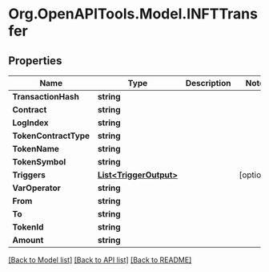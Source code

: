 # Org.OpenAPITools.Model.INFTTransfer

## Properties

Name | Type | Description | Notes
------------ | ------------- | ------------- | -------------
**TransactionHash** | **string** |  | 
**Contract** | **string** |  | 
**LogIndex** | **string** |  | 
**TokenContractType** | **string** |  | 
**TokenName** | **string** |  | 
**TokenSymbol** | **string** |  | 
**Triggers** | [**List&lt;TriggerOutput&gt;**](TriggerOutput.md) |  | [optional] 
**VarOperator** | **string** |  | 
**From** | **string** |  | 
**To** | **string** |  | 
**TokenId** | **string** |  | 
**Amount** | **string** |  | 

[[Back to Model list]](../README.md#documentation-for-models) [[Back to API list]](../README.md#documentation-for-api-endpoints) [[Back to README]](../README.md)

